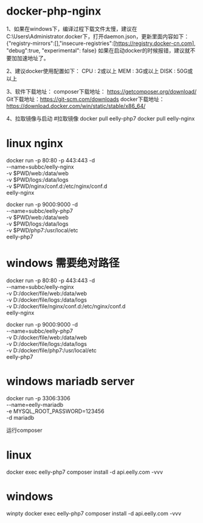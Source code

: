 # docker-php-nginx

1、如果在windows下，编译过程下载文件太慢，建议在C:\Users\Administrator\.docker下，打开daemon.json，更新里面内容如下：
{"registry-mirrors":[],"insecure-registries":[https://registry.docker-cn.com], "debug":true, "experimental": false}
如果在启动docker的时候报错，建议就不要加加速地址了。

2、建议docker使用配置如下：
CPU : 2或以上
MEM : 3G或以上
DISK : 50G或以上

3、软件下载地址：
composer下载地址： https://getcomposer.org/download/
Git下载地址：https://git-scm.com/downloads
docker下载地址： https://download.docker.com/win/static/stable/x86_64/

4、拉取镜像与启动
#拉取镜像
docker pull eelly-php7
docker pull eelly-nginx

# linux nginx
docker run -p 80:80 -p 443:443 -d \
    --name=subbc/eelly-nginx \
    -v $PWD/web:/data/web \
	-v $PWD/logs:/data/logs \
    -v $PWD/nginx/conf.d:/etc/nginx/conf.d \
    eelly-nginx

docker run -p 9000:9000 -d \
    --name=subbc/eelly-php7 \
    -v $PWD/web:/data/web \
	-v $PWD/logs:/data/logs \
    -v $PWD/php7:/usr/local/etc \
    eelly-php7


# windows 需要绝对路径
docker run -p 80:80 -p 443:443 -d \
    --name=subbc/eelly-nginx \
    -v D:/docker/file/web:/data/web \
    -v D:/docker/file/logs:/data/logs \
    -v D:/docker/file/nginx/conf.d:/etc/nginx/conf.d \
    eelly-nginx
	
docker run -p 9000:9000 -d \
    --name=subbc/eelly-php7 \
    -v D:/docker/file/web:/data/web \
    -v D:/docker/file/logs:/data/logs \
    -v D:/docker/file/php7:/usr/local/etc \
    eelly-php7

# windows mariadb server
docker run -p 3306:3306 \
    --name=eelly-mariadb \
    -e MYSQL_ROOT_PASSWORD=123456 \
    -d mariadb

运行composer

# linux
docker exec eelly-php7 composer install -d api.eelly.com -vvv
# windows
winpty docker exec eelly-php7 composer install -d api.eelly.com -vvv





